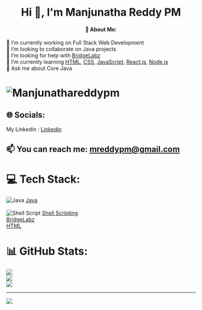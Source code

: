 <h1 align="center">Hi 👋, I'm Manjunatha Reddy PM</h1>
<h4 align="center">  💫 About Me: </h4>
🔭 I’m currently working on Full Stack Web Development <br>👯 I’m looking to collaborate on Java projects<br>🤝 I’m looking for help with <a href="https://search.yahoo.com/search?fr=mcafee&type=E211US826G0&p=bridgelabz">BridgeLabz</a><br>🌱 I’m currently learning <a href="https://search.yahoo.com/search?fr=mcafee&type=E211US826G0&p=HTML">HTML</a>, <a href="https://search.yahoo.com/search;_ylt=AwrjW7qiPt1jAcYOf2NXNyoA;_ylc=X1MDMjc2NjY3OQRfcgMyBGZyA21jYWZlZQRmcjIDc2ItdG9wBGdwcmlkA2hYcU0xS0VCUm5PbnVOanB4VnVTUEEEbl9yc2x0AzAEbl9zdWdnAzEwBG9yaWdpbgNzZWFyY2gueWFob28uY29tBHBvcwMwBHBxc3RyAwRwcXN0cmwDMARxc3RybAMzBHF1ZXJ5A2NzcwR0X3N0bXADMTY3NTQ0Mzk4MQ--?p=css&fr2=sb-top&fr=mcafee&type=E211US826G0">CSS</a>, <a href="https://search.yahoo.com/search;_ylt=AwrOshoMP91jIBIPzoZXNyoA;_ylc=X1MDMjc2NjY3OQRfcgMyBGZyA21jYWZlZQRmcjIDc2ItdG9wBGdwcmlkAzVsMGNCbktNUnd1Rk1jZm15VFNqSEEEbl9yc2x0AzAEbl9zdWdnAzEwBG9yaWdpbgNzZWFyY2gueWFob28uY29tBHBvcwMwBHBxc3RyAwRwcXN0cmwDMARxc3RybAMxMARxdWVyeQNqYXZhU2NyaXB0BHRfc3RtcAMxNjc1NDQ0MDIx?p=javaScript&fr2=sb-top&fr=mcafee&type=E211US826G0">JavaScript</a>, <a href="https://search.yahoo.com/search;_ylt=Awr90jY0P91j3HQPTitXNyoA;_ylc=X1MDMjc2NjY3OQRfcgMyBGZyA21jYWZlZQRmcjIDc2EtZ3Atc2VhcmNoBGdwcmlkA1dGdUhZc2daUjYyNnBPYk1KYkpKZkEEbl9yc2x0AzAEbl9zdWdnAzEwBG9yaWdpbgNzZWFyY2gueWFob28uY29tBHBvcwMyBHBxc3RyA3JlYWN0BHBxc3RybAM1BHFzdHJsAzcEcXVlcnkDcmVhY3RqcwR0X3N0bXADMTY3NTQ0NDA2MwR1c2VfY2FzZQM-?p=reactjs&fr2=sa-gp-search&fr=mcafee&type=E211US826G0">React.js</a>, <a href="https://search.yahoo.com/search;_ylt=Awr9zWheP91jMhcPQJRXNyoA;_ylc=X1MDMjc2NjY3OQRfcgMyBGZyA21jYWZlZQRmcjIDc2ItdG9wBGdwcmlkA09CaW1rZExBUXVhWlFBSXBkc08ud0EEbl9yc2x0AzAEbl9zdWdnAzEwBG9yaWdpbgNzZWFyY2gueWFob28uY29tBHBvcwMwBHBxc3RyAwRwcXN0cmwDMARxc3RybAM2BHF1ZXJ5A25vZGVqcwR0X3N0bXADMTY3NTQ0NDEwMw--?p=nodejs&fr2=sb-top&fr=mcafee&type=E211US826G0">Node.js</a><br>💬 Ask me about Core Java<br> <h1 align="center">
<p align="left"> <img src="https://komarev.com/ghpvc/?username=Manjunathareddypm&label=Profile%20views&color=0e75b6&style=flat" alt="Manjunathareddypm" /> </p>


## 🌐 Socials:
My Linkedin : <a href="https://www.linkedin.com">Linkedin </a> <br>
## 📫 You can reach me: <a href="https://search.yahoo.com/search?fr=mcafee&type=E211US826G0&p=gmail">mreddypm@gmail.com</a>
  
# 💻 Tech Stack:
![Java](https://img.shields.io/badge/java-%23ED8B00.svg?style=for-the-badge&logo=java&logoColor=white)  <a href="https://search.yahoo.com/search?fr=mcafee&type=E211US826G0&p=java">Java</a> <br>      
![Shell Script](https://img.shields.io/badge/shell_script-%23121011.svg?style=for-the-badge&logo=gnu-bash&logoColor=white)  <a href="https://search.yahoo.com/search?fr=mcafee&type=E211US826G0&p=shell+scripting">Shell Scripting</a> <br> <a href="https://search.yahoo.com/search?fr=mcafee&type=E211US826G0&p=bridgelabz">BridgeLabz</a><br> <a href="https://search.yahoo.com/search?fr=mcafee&type=E211US826G0&p=HTML">HTML</a>
# 📊 GitHub Stats:
![](https://github-readme-stats.vercel.app/api?username=Manjunathareddypm&theme=dark&hide_border=false&include_all_commits=true&count_private=false)<br/>
![](https://github-readme-streak-stats.herokuapp.com/?user=Manjunathareddypm&theme=dark&hide_border=false)<br/>
![](https://github-readme-stats.vercel.app/api/top-langs/?username=Manjunathareddypm&theme=dark&hide_border=false&include_all_commits=true&count_private=false&layout=compact)

---
[![](https://visitcount.itsvg.in/api?id=Manjunathareddypm&icon=0&color=0)](https://visitcount.itsvg.in)

<!-- Proudly created with GPRM ( https://gprm.itsvg.in ) -->
